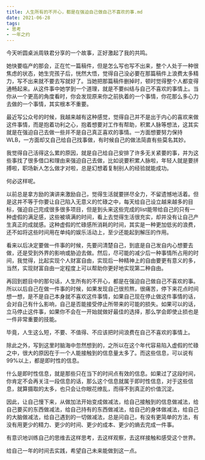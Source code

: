 ```yaml
---
title: 人生所有的不开心，都是在强迫自己做自己不喜欢的事.md
date: 2021-06-28
tags:
- 思考
- 一年之约
---
```


今天听圆桌派周轶君分享的一个故事，正好激起了我的共鸣。

她快要临产的那会，正在忙一篇稿件，但是怎么写也写不出来，整个人处于一种很焦虑的状态，她生完孩子后，恍然大悟，觉得自己没必要在那篇稿件上浪费太多精力，写不出来就不要去写就好了。当她把那篇稿件删掉时，顿时觉得整个人都变得通畅起来。从这件事中她学到一个道理，就是不要纠结与自己不喜欢的事情上。当你从一个更高的角度看时，你会发现原来你之前执着的一个事情，你花那么多心力去做的一个事情，其实根本不重要。

最近写公众号的时候，我越来越有这种感觉，觉得自己并不是出于内心的喜欢来做这件事情，而是抱着功利之心，抱着想要对工作有帮助，积累人脉等想法，这其实就是在强迫自己去做一些并不是自己真正喜欢的事情。一方面想要努力保持WLB，一方面却又自己给自己找事做，有时候自己的做法简直有些莫名其妙。

我觉得自己活得这么累的原因，就是自己给自己安排了许多无关紧要的事，并为这些事找了很多借口和理由来强迫自己去做，比如说要积累人脉啦，年轻人就是要拼搏啦，职场新人怎么做才对啦，总是幻想着复制别人的经验就能成功。

何必这样呢。

以前总是拿方励的演讲来激励自己，觉得生活就要拼尽全力，不留遗憾地活着。但是这并不等于你要让自己陷入无意义的忙碌之中，每天给自己设立越来越多的目标，强迫自己完成很多很多项目，但是到头来这些完成的list能带给自己的只有一种虚假的满足感，这些被填满的时间，看上去觉得生活很充实，却并没有让自己产生真正的成就感。这种虚假的忙碌感所消耗的时间，其实是一种更加低劣的浪费，还不如将这些时间用在单纯的娱乐活动上，至少还能起到解压的作用。

看来以后决定要做一件事的时候，先要问清楚自己，到底是自己发自内心想要去做，还是受到外界的影响或胁迫去做。然后，尽可能的减少后一种事情所占用的时间，我觉得，比起实现个人财富自由，实现后一种精神上的自由要更有意义的多，当然，实现财富自由一定程度上可以帮助你更好地实现第二种自由。

再回到题目中的那句话，人生所有的不开心，都是在强迫自己做自己不喜欢的事。所以以后自己在做一件事的时候，如果发现自己很煎熬，很痛苦，停下来花点时间想一想，是不是自己本身就不喜欢这件事情，如果自己现在停止做这件事情的话，会对自己有什么影响，自己是否能接受停止所带来的可能的损失。如果可以的话，立马停止这件事，如果你不会在一开始就做好最佳的选择，那么学会即使止损也是一件非常重要的技能。

毕竟，人生这么短，不要、不值得、不应该把时间浪费在自己不喜欢的事情上。

除此之外，写到这里时脑海中忽然想到的，之所以在这个年代容易陷入虚假的忙碌之中，很大的原因在于一个人能接触到的信息量太多了。而这些信息，可以说有99%以上，都是即时性的信息。

什么是即时性信息，就是那些只在当下的时间点有效的信息。如果过了这段时间，你肯定不会再关注一段信息的话，那么这个信息就属于即时性信息，对于这些信息，就算摄取的太多，也只会让你眼花缭乱，而得不到真正的价值沉淀。

因此，让自己慢下来，从做加法开始变成做减法，给自己接触到的信息做减法，给自己要买的东西做减法，给自己持有的东西做减法，给自己的身体做减法，给自己的大脑做减法，给自己遇到的一切做减法，总是问自己，有没有更简单的方法，有没有用更少的精力、更少的时间、更少的成本、更少的熵去完成一件事。

有意识地训练自己的思维去这样思考，去这样观察，去这样接触和感受这个世界。

给自己一年的时间去实践，希望自己未来能做到这一点。
